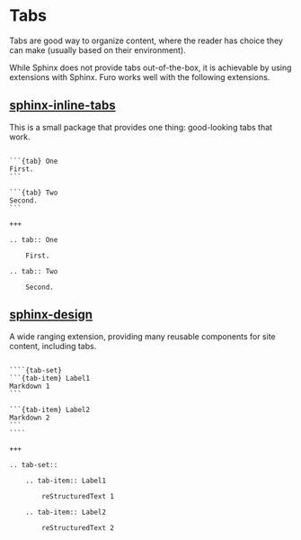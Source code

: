 # Tabs

Tabs are good way to organize content, where the reader has choice they can make (usually based on their environment).

While Sphinx does not provide tabs out-of-the-box, it is achievable by using extensions with Sphinx. Furo works well with the following extensions.

## [sphinx-inline-tabs]

This is a small package that provides one thing: good-looking tabs that work.

````{furo-demo}

```{tab} One
First.
```

```{tab} Two
Second.
```

+++

.. tab:: One

    First.

.. tab:: Two

    Second.

````

## [sphinx-design]

A wide ranging extension, providing many reusable components for site content, including tabs.

`````{furo-demo}

````{tab-set}
```{tab-item} Label1
Markdown 1
```

```{tab-item} Label2
Markdown 2
```
````

+++

.. tab-set::

    .. tab-item:: Label1

        reStructuredText 1

    .. tab-item:: Label2

        reStructuredText 2

`````

[sphinx-inline-tabs]: https://github.com/pradyunsg/sphinx-inline-tabs#readme
[sphinx-design]: https://sphinx-design.readthedocs.io/en/furo-theme/
